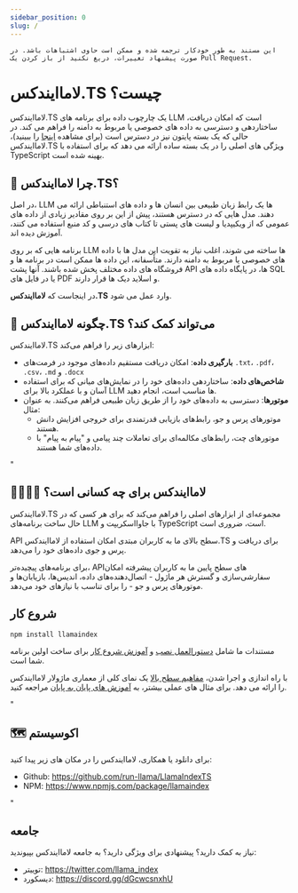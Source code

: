 ```yaml
---
sidebar_position: 0
slug: /
---
```


`این مستند به طور خودکار ترجمه شده و ممکن است حاوی اشتباهات باشد. در صورت پیشنهاد تغییرات، دریغ نکنید از باز کردن یک Pull Request.`

# لاماایندکس.TS چیست؟

لاماایندکس.TS یک چارچوب داده برای برنامه های LLM است که امکان دریافت، ساختاردهی و دسترسی به داده های خصوصی یا مربوط به دامنه را فراهم می کند. در حالی که یک بسته پایتون نیز در دسترس است (برای مشاهده [اینجا](https://docs.llamaindex.ai/en/stable/) را ببینید)، لاماایندکس.TS ویژگی های اصلی را در یک بسته ساده ارائه می دهد که برای استفاده با TypeScript بهینه شده است.

## 🚀 چرا لاماایندکس.TS؟

در اصل، LLM ها یک رابط زبان طبیعی بین انسان ها و داده های استنباطی ارائه می دهند. مدل هایی که در دسترس هستند، پیش از این بر روی مقادیر زیادی از داده های عمومی که از ویکیپدیا و لیست های پستی تا کتاب های درسی و کد منبع استفاده می کنند، آموزش دیده اند.

برنامه هایی که بر روی LLM ها ساخته می شوند، اغلب نیاز به تقویت این مدل ها با داده های خصوصی یا مربوط به دامنه دارند. متأسفانه، این داده ها ممکن است در برنامه ها و فروشگاه های داده مختلف پخش شده باشند. آنها پشت API ها، در پایگاه داده های SQL یا در فایل های PDF و اسلاید دیک ها قرار دارند.

در اینجاست که **لاماایندکس.TS** وارد عمل می شود.

## 🦙 چگونه لاماایندکس.TS می‌تواند کمک کند؟

لاماایندکس.TS ابزارهای زیر را فراهم می‌کند:

- **بارگیری داده**: امکان دریافت مستقیم داده‌های موجود در فرمت‌های `.txt`، `.pdf`، `.csv`، `.md` و `.docx`
- **شاخص‌های داده**: ساختاردهی داده‌های خود را در نمایش‌های میانی که برای استفاده آسان و با عملکرد بالا برای LLM ها مناسب است، انجام دهید.
- **موتورها**: دسترسی به داده‌های خود را از طریق زبان طبیعی فراهم می‌کنند. به عنوان مثال:
  - موتورهای پرس و جو، رابط‌های بازیابی قدرتمندی برای خروجی افزایش دانش هستند.
  - موتورهای چت، رابط‌های مکالمه‌ای برای تعاملات چند پیامی و "پیام به پیام" با داده‌های شما هستند.

"

## 👨‍👩‍👧‍👦 لاماایندکس برای چه کسانی است؟

لاماایندکس.TS مجموعه‌ای از ابزارهای اصلی را فراهم می‌کند که برای هر کسی که در حال ساخت برنامه‌های LLM با جاوااسکریپت و TypeScript است، ضروری است.

API سطح بالای ما به کاربران مبتدی امکان استفاده از لاماایندکس.TS برای دریافت و پرس و جوی داده‌های خود را می‌دهد.

برای برنامه‌های پیچیده‌تر، APIهای سطح پایین ما به کاربران پیشرفته امکان سفارشی‌سازی و گسترش هر ماژول - اتصال‌دهنده‌های داده، اندیس‌ها، بازیابان‌ها و موتورهای پرس و جو - را برای تناسب با نیازهای خود می‌دهد.

## شروع کار

`npm install llamaindex`

مستندات ما شامل [دستورالعمل نصب](./installation.md) و [آموزش شروع کار](./starter.md) برای ساخت اولین برنامه شما است.

با راه اندازی و اجرا شدن، [مفاهیم سطح بالا](./concepts.md) یک نمای کلی از معماری ماژولار لاماایندکس را ارائه می دهد. برای مثال های عملی بیشتر، به [آموزش های پایان به پایان](./end_to_end.md) مراجعه کنید.

"

## 🗺️ اکوسیستم

برای دانلود یا همکاری، لاماایندکس را در مکان های زیر پیدا کنید:

- Github: https://github.com/run-llama/LlamaIndexTS
- NPM: https://www.npmjs.com/package/llamaindex

"

## جامعه

نیاز به کمک دارید؟ پیشنهادی برای ویژگی دارید؟ به جامعه لاماایندکس بپیوندید:

- توییتر: https://twitter.com/llama_index
- دیسکورد: https://discord.gg/dGcwcsnxhU
